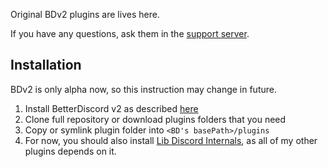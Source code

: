 Original BDv2 plugins are lives here.

If you have any questions, ask them in the [support server](https://discord.gg/MC5dJdE).
## Installation
BDv2 is only alpha now, so this instruction may change in future.
1. Install BetterDiscord v2 as described [here](https://github.com/Jiiks/BetterDiscordApp/blob/v2/readme.md#setting-up-a-development-environment)
2. Clone full repository or download plugins folders that you need 
3. Copy or symlink plugin folder into `<BD's basePath>/plugins`
4. For now, you should also install [Lib Discord Internals](1Lib%20Discord%20Internals), as all of my other plugins depends on it.
